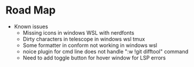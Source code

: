 # Road Map

- Known issues
  - Missing icons in windows WSL with nerdfonts
  - Dirty characters in telescope in windows wsl tmux
  - Some formatter in conform not working in windows wsl
  - noice plugin for cmd line does not handle ":w !git difftool" command
  - Need to add toggle button for hover window for LSP errors
